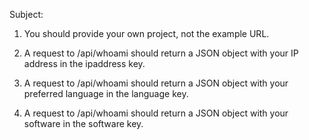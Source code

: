 Subject:

1. You should provide your own project, not the example URL.

2. A request to /api/whoami should return a JSON object with your IP address in the ipaddress key.

3. A request to /api/whoami should return a JSON object with your preferred language in the language key.

4. A request to /api/whoami should return a JSON object with your software in the software key.

















